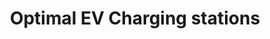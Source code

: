 ---
title: Optimal EV Charging stations
sdk: streamlit
colorFrom: red
colorTo: green
pinned: false
---